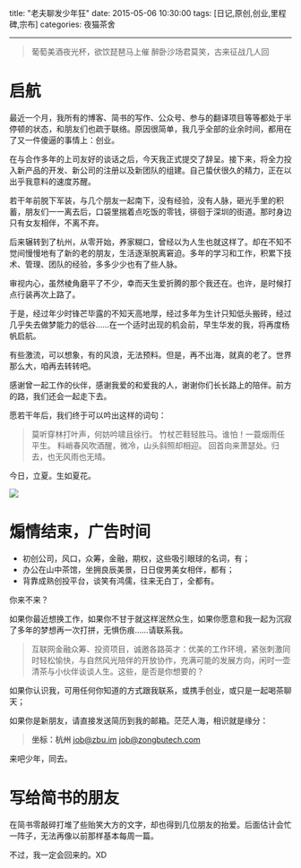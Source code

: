 title: "老夫聊发少年狂"
date: 2015-05-06 10:30:00
tags: [日记,原创,创业,里程碑,宗布]
categories: 夜猫茶舍

---

<!-- 
（微信转发用）我知道，这一天你已经等了很久了，那么现在，我要正式宣布啦。要说的话都在帖子里，欢迎收看，欢迎转发，内容不多不耗流量：
预计发布顺序：
个人博客，简书，微信朋友圈

实际发生时间：
外包接单：2015年3月（掌生财）
考虑创业：2015年4月（与枫惠接触后）
发辞职意向邮件：2015年4月28日（Chris）
正式宣布辞职：2015年5月6日（Amber部门会议，交接开始）
-->

> 葡萄美酒夜光杯，欲饮琵琶马上催
> 醉卧沙场君莫笑，古来征战几人回

# 启航

最近一个月，我所有的博客、简书的写作、公众号、参与的翻译项目等等都处于半停顿的状态，和朋友们也疏于联络。原因很简单，我几乎全部的业余时间，都用在了又一件傻逼的事情上：创业。

在与合作多年的上司友好的谈话之后，今天我正式提交了辞呈。接下来，将全力投入新产品的开发、新公司的注册以及新团队的组建。自己蛰伏很久的精力，正在以出乎我意料的速度苏醒。

若干年前脱下军装，与几个朋友一起南下，没有经验，没有人脉，砸光手里的积蓄，朋友们一一离去后，口袋里揣着点吃饭的零钱，徘徊于深圳的街道。那时身边只有女友相伴，不离不弃。

后来辗转到了杭州，从零开始，养家糊口，曾经以为人生也就这样了。却在不知不觉间慢慢地有了新的老的朋友，生活逐渐脱离窘迫。多年的学习和工作，积累下技术、管理、团队的经验，多多少少也有了些人脉。

审视内心，虽然棱角磨平了不少，幸而天生爱折腾的那个我还在。也许，是时候打点行装再次上路了。

于是，经过年少时锋芒毕露的不知天高地厚，经过多年为生计只知低头搬砖，经过几乎失去做梦能力的低谷……在一个适时出现的机会前，早生华发的我，将再度杨帆启航。

<!-- more -->

有些激流，可以想象，有的风浪，无法预料。但是，再不出海，就真的老了。世界那么大，咱再去转转吧。

感谢曾一起工作的伙伴，感谢我爱的和爱我的人，谢谢你们长长路上的陪伴。前方的路，我们还会一起走下去。

愿若干年后，我们终于可以吟出这样的词句：

>莫听穿林打叶声，何妨吟啸且徐行。
>竹杖芒鞋轻胜马。谁怕！一蓑烟雨任平生。
>料峭春风吹酒醒，微冷，山头斜照却相迎。
>回首向来萧瑟处。归去，也无风雨也无晴。

今日，立夏。生如夏花。
<!-- 使生如夏花之绚烂，死如秋叶之静美 -->

![](http://static.catxn.zongbutech.com/images/acg/onepiece_hat01.jpg-o)


# 煽情结束，广告时间 

- 初创公司，风口，众筹，金融，期权，这些吸引眼球的名词，有；
- 办公在山中茶馆，坐拥良辰美景，日日俊男美女相伴，都有；
- 背靠成熟创投平台，谈笑有鸿儒，往来无白丁，全都有。

你来不来？

如果你最近想换工作，如果你不甘于就这样泯然众生，如果你愿意和我一起为沉寂了多年的梦想再一次打拼，无惧伤痕……请联系我。

>互联网金融众筹、投资项目，诚邀各路英才：优美的工作环境，紧张刺激同时轻松愉快，与自然风光陪伴的开放协作，充满可能的发展方向，闲时一壶清茶与小伙伴谈谈人生。这些，是否是你想要的？

如果你认识我，可用任何你知道的方式跟我联系，或携手创业，或只是一起喝茶聊天；

如果你是新朋友，请直接发送简历到我的邮箱。茫茫人海，相识就是缘分：

>**坐标：杭州**
<job@zbu.im>
<job@zongbutech.com>

来吧少年，同去。

# 写给简书的朋友

在简书零敲碎打堆了些贻笑大方的文字，却也得到几位朋友的抬爱。后面估计会忙一阵子，无法再像以前那样基本每周一篇。

不过，我一定会回来的。XD

<!-- 掌生财公司介绍
杭州掌生财信息科技有限公司创办于2014年。已经得到顶级投资机构的天使融资。公司核心团队来自it、游戏、电商、金融等行业，拥有丰富的传统金融行业和移动互联网产品研发、运营经验及各类金融资源。

我们的产品致力于打造中国最专业的账户管理、投资理财、助理服务等目前中高财富人群急需的服务。不仅提供一般的记账等日常服务，更是结合国内外投资市场的特点，推出特色投资品供用户选择。私人助理服务更是打造一对一直接全方位、无死角服务，直击用户痛点，开辟一片蓝海市场。
-->

